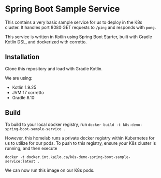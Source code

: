 # Spring Boot Sample Service
This contains a very basic sample service for us to deploy in the K8s cluster. It handles port 8080 GET requests to `/ping` and responds with `pong`.

This service is written in Kotlin using Spring Boot Starter, built with Gradle Kotlin DSL, and dockerized with corretto.

## Installation
Clone this repository and load with Gradle Kotlin.

We are using:
- Kotlin 1.9.25
- JVM 17 corretto
- Gradle 8.10

## Build
To build to your local docker registry, run `docker build -t k8s-demo-spring-boot-sample-service .`

However, this homelab runs a private docker registry within Kubernetes for us to utilize for our pods. To push to this registry, ensure your K8s cluster is running, and then execute 

```
docker -t docker.int.kailo.ca/k8s-demo-spring-boot-sample-service:latest .
```
We can now run this image on our K8s pods.